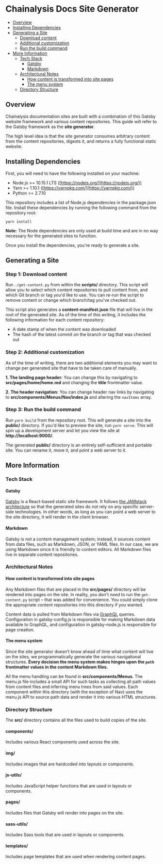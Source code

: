 # Chainalysis Docs Site Generator

- [Overview](#overview)
- [Installing Dependencies](#installing-dependencies)
- [Generating a Site](#generating-a-site)
  - [Download content](#step-1-download-content)
  - [Additional customization](#step-2-additional-customization)
  - [Run the build command](#step-3-run-the-build-command)
- [More Information](#more-information)
  - [Tech Stack](#tech-stack)
    - [Gatsby](#gatsby)
    - [Markdown](#markdown)
  - [Architectural Notes](#architectural-notes)
    - [How content is transformed into site pages](#how-content-is-transformed-into-site-pages)
    - [The menu system](#the-menu-system)
  - [Directory Structure](#directory-structure)

## Overview

Chainalysis documentation sites are built with a combination of this Gatsby website framework and various content repositories. This guide will refer to the Gatsby framework as the **site generator**.

The high level idea is that the site generator consumes arbitrary content from the content repositories, digests it, and returns a fully functional static website.

## Installing Dependencies
First, you will need to have the following installed on your machine:
*   Node.js >= 10.15.1 LTS ([https://nodejs.org/](https://nodejs.org/))
*   Yarn >= 1.10.1 ([https://yarnpkg.com/](https://yarnpkg.com/))
*   Python >= 2.7.10

This repository includes a list of Node.js dependencies in the package.json file. Install these dependencies by running the following command from the repository root:

```
yarn install
```

**Note:** The Node dependencies are only used at build time and are in no way necessary for the generated sites to function.

Once you install the dependencies, you're ready to generate a site.

## Generating a Site

### Step 1: Download content

Run `./get-content.py` from within the **scripts/** directory. This script will allow you to select which content repositories to pull content from, and which Git branch or tag you'd like to use. You can re-run the script to remove content or change which branch/tag you've checked out.

This script also generates a **content-manifest.json** file that will live in the root of the generated site. As of the time of this writing, it includes the following information for each content repository:
*   A date stamp of when the content was downloaded
*   The hash of the latest commit on the branch or tag that was checked out

### Step 2: Additional customization
As of the time of writing, there are two additional elements you may want to change per generated site that have to be taken care of manually.

**1. The landing page header:** You can change this by navigating to **src/pages/home/home.md** and changing the **title** frontmatter value.

**2. The header navigation:** You can change header nav links by navigating to **src/components/Menus/Nav/index.js** and altering the `navItems` array.

### Step 3: Run the build command
Run `yarn build` from the repository root. This will generate a site into the **public/** directory. If you'd like to preview the site, run `yarn serve`. This will spin up a development server and let you view the site at **http://localhost:9000/**.

The generated **public/** directory is an entirely self-sufficient and portable site. You can rename it, move it, and point a web server to it.

## More Information

### Tech Stack

#### Gatsby
[Gatsby](https://www.gatsbyjs.org/) is a React-based static site framework. It follows [the JAMstack architecture](https://jamstack.org/) so that the generated sites do not rely on any specific server-side technologies. In other words, as long as you can point a web server to the site directory, it will render in the client browser.

#### Markdown
Gatsby is not a content management system; instead, it sources content from data files, such as Markdown, JSON, or YAML files. In our case, we are using Markdown since it is friendly to content editors. All Markdown files live in separate content repositories.

### Architectural Notes

#### How content is transformed into site pages
Any Markdown files that are placed in the **src/pages/** directory will be rendered into pages on the site. In reality, you don't _need_ to run the `get-content.py` script – that was added for convenience. You could simply clone the appropriate content repositories into this directory if you wanted.

Content data is pulled from Markdown files via [GraphQL](https://www.graphql.com/) queries. Configuration in gatsby-config.js is responsible for making Markdown data available to GraphQL, and configuration in gatsby-node.js is responsible for page creation.

#### The menu system
Since the site generator doesn't know ahead of time what content will live on the sites, we programmatically generate the various navigational structures. **Every decision the menu system makes hinges upon the `path` frontmatter values in the content Markdown files.**

All the menu handling can be found in **src/components/Menus**. The menu.js file includes a small API for such tasks as collecting all path values from content files and inferring menu trees from said values. Each component within this directory (with the exception of Nav) uses the menu.js API to source path data and render it into various HTML structures.

### Directory Structure
The **src/** directory contains all the files used to build copies of the site.

#### components/
Includes various React components used across the site.

#### img/
Includes images that are hardcoded into layouts or components.

#### js-utils/
Includes JavaScript helper functions that are used in layouts or components.

#### pages/
Includes files that Gatsby will render into pages on the site.

#### sass-utils/
Includes Sass tools that are used in layouts or components.

#### templates/
Includes page templates that are used when rendering content pages.
